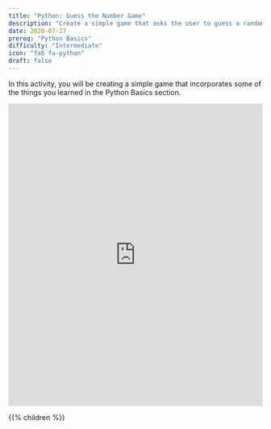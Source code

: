```yaml
---
title: "Python: Guess the Number Game"
description: "Create a simple game that asks the user to guess a randomly generated number"
date: 2020-07-27
prereq: "Python Basics"
difficulty: "Intermediate"
icon: "fab fa-python"
draft: false
---
```


In this activity, you will be creating a simple game that incorporates some of the things you learned in the Python Basics section.

<iframe height="600px" width="100%" src="https://repl.it/@nuevofoundation/Python-guessnumber-demo?lite=true&outputonly=1" scrolling="no" frameborder="no" allowtransparency="true" allowfullscreen="true" sandbox="allow-forms allow-pointer-lock allow-popups allow-same-origin allow-scripts allow-modals"></iframe>

{{% children %}}



